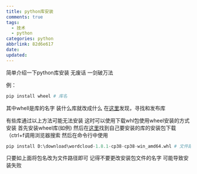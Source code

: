 ```yaml
---
title: python库安装
comments: true
tags:
  - 技术
  - python
categories: python
abbrlink: 82d6e617
date:
updated:
---
```

简单介绍一下python库安装
无废话<!--more-->
一剑破万法

例：

``` python
pip install wheel # 库名
```

其中whell是库的名字
装什么库就改成什么
在[这里](https://pypi.org/)发现，寻找和发布库

有些库通过以上方法可能无法安装
这时可以使用下载whl包使用wheel安装的方式安装
首先安装wheel库(如例)
然后在[这里](https://www.lfd.uci.edu/~gohlke/pythonlibs/)找到自己要安装的库的安装包下载
（ctrl+f调用浏览器搜索
然后在命令行中使用

``` python
pip install D:\download\wordcloud-1.8.1-cp38-cp38-win_amd64.whl # 文件路径
```

只要如上面将包名改为文件路径即可
记得不要更改安装包文件的名字
可能导致安装失败
